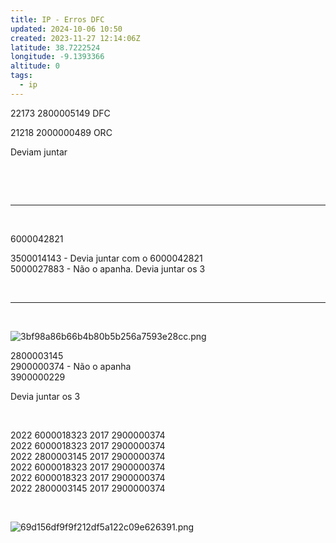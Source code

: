 ```yaml
---
title: IP - Erros DFC
updated: 2024-10-06 10:50
created: 2023-11-27 12:14:06Z
latitude: 38.7222524
longitude: -9.1393366
altitude: 0
tags:
  - ip
---
```


22173 2800005149 DFC

21218 2000000489 ORC

Deviam juntar

&nbsp;

&nbsp;

* * *

&nbsp;

6000042821

3500014143 - Devia juntar com o 6000042821  
5000027883 - Não o apanha. Devia juntar os 3

&nbsp;

* * *

&nbsp;

![3bf98a86b66b4b80b5b256a7593e28cc.png](3bf98a86b66b4b80b5b256a7593e28cc.png)

2800003145  
2900000374 - Não o apanha  
3900000229

Devia juntar os 3

&nbsp;

2022 6000018323 2017 2900000374  
2022 6000018323 2017 2900000374  
2022 2800003145 2017 2900000374  
2022 6000018323 2017 2900000374  
2022 6000018323 2017 2900000374  
2022 2800003145 2017 2900000374

&nbsp;

![69d156df9f9f212df5a122c09e626391.png](69d156df9f9f212df5a122c09e626391.png)